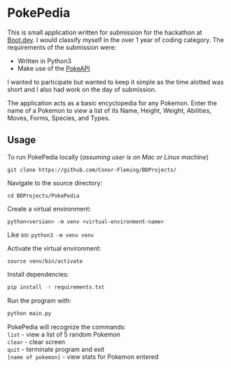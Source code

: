 # PokePedia
This is small application written for submission for the hackathon at [Boot.dev](https://boot.dev/). I would classify myself in the over 1 year of coding category. The requirements of the submission were: 
- Written in Python3
- Make use of the [PokeAPI](https://pokeapi.co/)

I wanted to participate but wanted to keep it simple as the time alotted was short and I also had work on the day of submission.

The application acts as a basic encyclopedia for any Pokemon. Enter the name of a Pokemon to view a list of its Name, Height, Weight, Abilities, Moves, Forms, Species, and Types.

## Usage
To run PokePedia locally (_assuming user is on Mac or Linux machine_)
```
git clone https://github.com/Conor-Fleming/BDProjects/
```

Navigate to the source directory:
```
cd BDProjects/PokePedia
```

Create a virtual environment:
```
python<version> -m venv <virtual-environment-name>
```
Like so:
```python3 -m venv venv```

Activate the virtual environment:
```
source venv/bin/activate
```

Install dependencies:

```sh
pip install -r requirements.txt
```

Run the program with:

```sh
python main.py
```
PokePedia will recognize the commands:\
```list``` - view a list of 5 random Pokemon\
```clear``` - clear screen\
```quit``` - terminate program and exit\
```[name of pokemon]``` - view stats for Pokemon entered